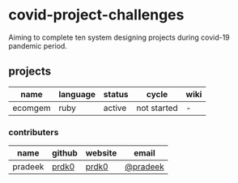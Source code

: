 # covid-project-challenges
Aiming to complete ten system designing projects during covid-19 pandemic period.

## projects

|  name 	|   language	|   status	|  cycle 	|  wiki 	|
|---	|---	|---	|---	|---	|
|  ecomgem 	|  ruby 	| active 	|   not started	|  - 	|


### contributers

| name  	|  github 	|  website 	|   email	|
|---	|---	|---	|---	|
|  pradeek 	|  [prdk0][1] 	|  [prdk0][2] 	|  [@pradeek][3] 	|

[1]: https://github.com/prdk0
[2]: https://prdk0.github.io
[3]: mailto:pradeek.k@gmail.com

